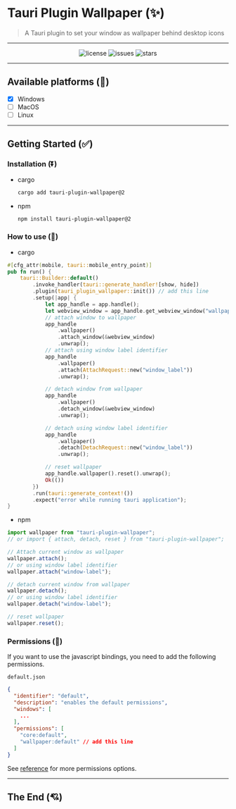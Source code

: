 # Tauri Plugin Wallpaper (✨)

> A Tauri plugin to set your window as wallpaper behind desktop icons

---

<div align="center">

![license](https://badgen.net/badge/license/MIT/blue)
![issues](https://badgen.net/github/issues/meslzy/tauri-plugin-wallpaper)
![stars](https://badgen.net/github/stars/meslzy/tauri-plugin-wallpaper)

</div>

---

## Available platforms (🚧)

- [x] Windows
- [ ] MacOS
- [ ] Linux

---

## Getting Started (✅)

### Installation (⏬)

  - cargo

    ```bash
    cargo add tauri-plugin-wallpaper@2
    ```

  - npm

    ```bash
    npm install tauri-plugin-wallpaper@2
    ```

### How to use (🌠)

- cargo

```rust
#[cfg_attr(mobile, tauri::mobile_entry_point)]
pub fn run() {
    tauri::Builder::default()
        .invoke_handler(tauri::generate_handler![show, hide])
        .plugin(tauri_plugin_wallpaper::init()) // add this line
        .setup(|app| {
            let app_handle = app.handle();
            let webview_window = app_handle.get_webview_window("wallpaper").unwrap();
            // attach window to wallpaper
            app_handle
                .wallpaper()
                .attach_window(&webview_window)
                .unwrap();
            // attach using window label identifier
            app_handle
                .wallpaper()
                .attach(AttachRequest::new("window_label"))
                .unwrap();

            // detach window from wallpaper
            app_handle
                .wallpaper()
                .detach_window(&webview_window)
                .unwrap();

            // detach using window label identifier
            app_handle
                .wallpaper()
                .detach(DetachRequest::new("window_label"))
                .unwrap();

            // reset wallpaper
            app_handle.wallpaper().reset().unwrap();
            Ok(())
        })
        .run(tauri::generate_context!())
        .expect("error while running tauri application");
}
```

- npm

```ts
import wallpaper from "tauri-plugin-wallpaper";
// or import { attach, detach, reset } from "tauri-plugin-wallpaper";

// Attach current window as wallpaper
wallpaper.attach();
// or using window label identifier
wallpaper.attach("window-label");

// detach current window from wallpaper
wallpaper.detach();
// or using window label identifier
wallpaper.detach("window-label");

// reset wallpaper
wallpaper.reset();
```

### Permissions (🔑)

If you want to use the javascript bindings, you need to add the following permissions.

`default.json`

```json
{
  "identifier": "default",
  "description": "enables the default permissions",
  "windows": [
    ...
  ],
  "permissions": [
    "core:default",
    "wallpaper:default" // add this line
  ]
}
```

See [reference](./permissions/autogenerated/reference.md) for more permissions options.

---

## The End (💘)
